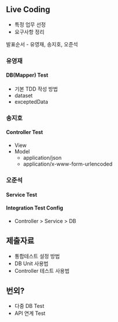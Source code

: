 

## Live Coding
 - 특정 업무 선정  
 - 요구사항 정리  
 
발표순서 - 유영재, 송지호, 오준석

### 유영재

#### DB(Mapper) Test
 - 기본 TDD 작성 방법  
 - dataset  
 - exceptedData  

### 송지호

#### Controller Test
 - View  
 - Model  
   - application/json  
   - application/x-www-form-urlencoded  
 
### 오준석

#### Service Test

#### Integration Test Config
 - Controller > Service > DB
 

## 제출자료
  - 통합테스트 설정 방법  
  - DB Unit 사용법  
  - Controller 테스트 사용법  
  
## 번외?
  - 다중 DB Test
  - API 연계 Test
  

  
  
